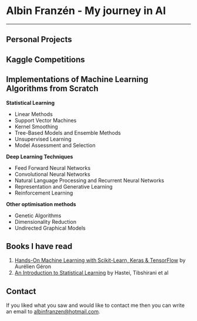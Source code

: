# Albin Franzén - My journey in AI
------------------------------------------------------------------------------------------------------------------------------

## Personal Projects

## Kaggle Competitions

## Implementations of Machine Learning Algorithms from Scratch

**Statistical Learning** 
- Linear Methods
- Support Vector Machines
- Kernel Smoothing 
- Tree-Based Models and Ensemble Methods
- Unsupervised Learning
- Model Assessment and Selection

**Deep Learning Techniques**
- Feed Forward Neural Networks
- Convolutional Neural Networks
- Natural Language Processing and Recurrent Neural Networks
- Representation and Generative Learning
- Reinforcement Learning

**Other optimisation methods**
- Genetic Algorithms
- Dimensionality Reduction
- Undirected Graphical Models


## Books I have read

1. [Hands-On Machine Learning with Scikit-Learn, Keras & TensorFlow](https://www.oreilly.com/library/view/hands-on-machine-learning/9781492032632/) by Aurélien Géron
2. [An Introduction to Statistical Learning](https://www.springer.com/gp/book/9781461471370) by Hastei, Tibshirani et al

## Contact

If you liked what you saw and would like to contact me then you can write an email to albinfranzen@hotmail.com. 

